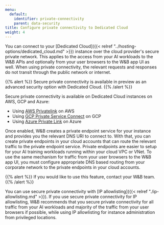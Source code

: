 ```yaml
---
menu:
  default:
    identifier: private-connectivity
    parent: data-security
title: Configure private connectivity to Dedicated Cloud
weight: 4
---
```


You can connect to your [Dedicated Cloud]({{< relref "../hosting-options/dedicated_cloud.md" >}}) instance over the cloud provider's secure private network. This applies to the access from your AI workloads to the W&B APIs and optionally from your user browsers to the W&B app UI as well. When using private connectivity, the relevant requests and responses do not transit through the public network or internet.

{{% alert %}}
Secure private connectivity is available in preview as an advanced security option with Dedicated Cloud.
{{% /alert %}}

Secure private connectivity is available on Dedicated Cloud instances on AWS, GCP and Azure:

* Using [AWS Privatelink](https://aws.amazon.com/privatelink/) on AWS
* Using [GCP Private Service Connect](https://cloud.google.com/vpc/docs/private-service-connect) on GCP
* Using [Azure Private Link](https://azure.microsoft.com/en-us/products/private-link) on Azure

Once enabled, W&B creates a private endpoint service for your instance and provides you the relevant DNS URI to connect to. With that, you can create private endpoints in your cloud accounts that can route the relevant traffic to the private endpoint service. Private endpoints are easier to setup for your AI training workloads running within your cloud VPC or VNet. To use the same mechanism for traffic from your user browsers to the W&B app UI, you must configure appropriate DNS based routing from your corporate network to the private endpoints in your cloud accounts.

{{% alert %}}
If you would like to use this feature, contact your W&B team.
{{% /alert %}}

You can use secure private connectivity with [IP allowlisting]({{< relref "./ip-allowlisting.md" >}}). If you use secure private connectivity for IP allowlisting, W&B recommends that you secure private connectivity for all traffic from your AI workloads and majority of the traffic from your user browsers if possible, while using IP allowlisting for instance administration from privileged locations.